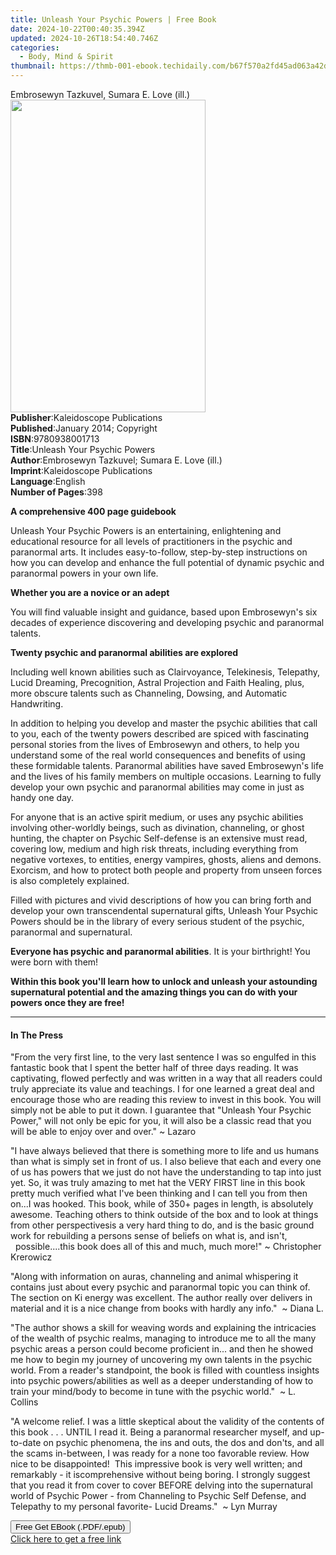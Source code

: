 ```yaml
---
title: Unleash Your Psychic Powers | Free Book
date: 2024-10-22T00:40:35.394Z
updated: 2024-10-26T18:54:40.746Z
categories:
  - Body, Mind & Spirit
thumbnail: https://thmb-001-ebook.techidaily.com/b67f570a2fd45ad063a42dfd7a5da5342bd7d5ccf649282d104688f629643a4d.jpg
---
```

<main id="book-container">
  <div class="flex flex-col">
    <div class="book-brief flex-1 py-6 px-4 sm:p-6 md:py-10 md:px-8">
      <!-- brief-->
      <div class="book-brief-main">
        Embrosewyn Tazkuvel, Sumara E. Love (ill.)
      </div>
    </div>
    <div
      class="book-meta-info flex-1 grid gap-4 col-start-1 col-end-3 row-start-1 sm:mb-6 sm:grid-cols-4 lg:gap-6 lg:col-start-2 lg:row-end-6 lg:row-span-6 lg:mb-0"
    >
      <div
        class="book-meta-info-left place-content-center mt-4 p-4 text-sm leading-6 col-start-2 col-span-2 dark:text-slate-400"
      >
        <img
          class="w-full h-500 object-cover rounded-lg sm:h-255 sm:col-span-2 lg:col-span-full"
          src="https://img-001-ebook.techidaily.com/81833facdcdb151c4e3370eefe0975d6e6655bde19bf14da4604b8514e96f361.jpg"
          alt=""
          width="312"
          height="500"
        />
      </div>
      <div
        class="book-meta-info-right mt-2 col-start-1 row-start-2 col-span-3 self-center"
      >
        <!-- meta data  -->
        <div class="flex flex-col px-4 md:px-8">
          <div class="flex-1">
            <strong>Publisher</strong>:<span class="px-2"
              >Kaleidoscope Publications</span
            >
          </div>
          <div class="flex-1">
            <strong>Published</strong>:<span class="px-2"
              >January 2014; Copyright</span
            >
          </div>
          <div class="flex-1">
            <strong>ISBN</strong>:<span class="px-2">9780938001713</span>
          </div>
          <div class="flex-1">
            <strong>Title</strong>:<span class="px-2"
              >Unleash Your Psychic Powers</span
            >
          </div>
          <div class="flex-1">
            <strong>Author</strong>:<span class="px-2"
              >Embrosewyn Tazkuvel; Sumara E. Love (ill.)</span
            >
          </div>
          <div class="flex-1">
            <strong>Imprint</strong>:<span class="px-2"
              >Kaleidoscope Publications</span
            >
          </div>
          <div class="flex-1">
            <strong>Language</strong>:<span class="px-2">English</span>
          </div>
          <div class="flex-1">
            <strong>Number of Pages</strong>:<span class="px-2">398</span>
          </div>
        </div>
      </div>
    </div>
    <div class="book-description flex-1 py-6 px-4 sm:p-6 md:py-10 md:px-8">
      <div class="book-description-main">
        <div accordion-content="" id="description">
          <p><strong>A comprehensive 400 page guidebook</strong></p>
          <p>
            Unleash Your Psychic Powers&nbsp;is an entertaining, enlightening
            and educational resource for all levels of practitioners in the
            psychic and paranormal arts. It includes easy-to-follow,
            step-by-step instructions on how you can develop and enhance the
            full potential of dynamic psychic and paranormal powers in your own
            life.
          </p>
          <p><strong>Whether you are a novice or an adept</strong></p>
          <p>
            You will find valuable insight and guidance, based upon Embrosewyn's
            six decades of experience discovering and developing psychic and
            paranormal talents.
          </p>
          <p>
            <strong
              >Twenty psychic and paranormal abilities are explored</strong
            >
          </p>
          <p>
            Including well known abilities such as Clairvoyance, Telekinesis,
            Telepathy, Lucid Dreaming, Precognition, Astral Projection and Faith
            Healing, plus, more obscure talents such as Channeling, Dowsing, and
            Automatic Handwriting.
          </p>
          <p>
            In addition to helping you develop and master the psychic abilities
            that call to you, each of the twenty powers described are spiced
            with fascinating personal stories from the lives of Embrosewyn and
            others, to help you understand some of the real world consequences
            and benefits of using these formidable talents. Paranormal abilities
            have saved Embrosewyn's life and the lives of his family members on
            multiple occasions. Learning to fully develop your own psychic and
            paranormal abilities may come in just as handy one day.
          </p>
          <p>
            For anyone that is an active spirit medium, or uses any psychic
            abilities involving other-worldly beings, such as divination,
            channeling, or ghost hunting, the chapter on Psychic Self-defense is
            an extensive must read, covering low, medium and high risk threats,
            including everything from negative vortexes, to entities, energy
            vampires, ghosts, aliens and demons. Exorcism, and how to protect
            both people and property from unseen forces is also completely
            explained.
          </p>
          <p>
            Filled with pictures and vivid descriptions of how you can bring
            forth and develop your own transcendental supernatural
            gifts,&nbsp;Unleash Your Psychic Powers&nbsp;should be in the
            library of every serious student of the psychic, paranormal and
            supernatural.
          </p>
          <p>
            <strong>Everyone has psychic and paranormal abilities</strong>. It
            is your birthright! You were born with them!
          </p>
          <p>
            <strong
              >Within this book you'll learn how to unlock and unleash your
              astounding supernatural potential and the amazing things you can
              do with your powers once they are free!&nbsp;</strong
            >
          </p>
        </div>
        <div class="accordion-fader"></div>
      </div>
    </div>
    <div class="book-excerpts flex-1 py-6 px-4 sm:p-6 md:py-10 md:px-8">
      <!-- excerpts-->
      <div class="book-excerpts-main">
        <hr />
        <h4 class="placeholder placeholder-heading">
          <span>In The Press</span>
        </h4>
        <p></p>
        <p>
          "From the very first line, to the very last sentence I was so engulfed
          in this fantastic book that I spent the better half of three days
          reading. It was captivating, flowed perfectly and was written in a way
          that all readers could truly appreciate its value and teachings. I for
          one learned a great deal and encourage those who are reading this
          review to invest in this book. You will simply not be able to put it
          down. I guarantee that "Unleash Your Psychic Power," will not only be
          epic for you, it will also be a classic read that you will be able to
          enjoy over and over." ~&nbsp;Lazaro
        </p>
        <p>
          "I have always believed that there is something more to life and us
          humans than what is simply set in front of us. I also believe that
          each and every one of us has powers that we just do not have the
          understanding to tap into just yet. So, it was truly amazing to met
          hat the VERY FIRST line in this book pretty much verified what I've
          been thinking and I can tell you from then on...I was hooked. This
          book, while of 350+ pages in length, is absolutely awesome. Teaching
          others to think outside of the box and to look at things from other
          perspectivesis a very hard thing to do, and is the basic ground work
          for rebuilding a persons sense of beliefs on what is, and isn't,&nbsp;
          &nbsp; &nbsp; &nbsp; &nbsp; &nbsp; &nbsp; &nbsp; &nbsp;
          possible....this book does all of this and much, much more!" ~
          Christopher Krerowicz
        </p>
        <p>
          "Along with information on auras, channeling and animal whispering it
          contains just about every psychic and paranormal topic you can think
          of. The section on Ki energy was excellent. The author really over
          delivers in material and it is a nice change from books with hardly
          any info."&nbsp; ~ Diana L.
        </p>
        <p>
          "The author shows a skill for weaving words and explaining the
          intricacies of the wealth of psychic realms, managing to introduce me
          to all the many psychic areas a person could become proficient in...
          and then he showed me how to begin my journey of uncovering my own
          talents in the psychic world. From a reader's standpoint, the book is
          filled with countless insights into psychic powers/abilities as well
          as a deeper understanding of how to train your mind/body to become in
          tune with the psychic world."&nbsp; ~ L. Collins
        </p>
        <p>
          "A welcome relief. I was a little skeptical about the validity of the
          contents of this book . . . UNTIL I read it. Being a paranormal
          researcher myself, and up-to-date on psychic phenomena, the ins and
          outs, the dos and don'ts, and all the scams in-between, I was ready
          for a none too favorable review. How nice to be disappointed!
          &nbsp;This impressive book is very well written; and remarkably - it
          iscomprehensive without being boring. I strongly suggest that you read
          it from cover to cover BEFORE delving into the supernatural world of
          Psychic Power - from Channeling to Psychic Self Defense, and Telepathy
          to my personal favorite- Lucid Dreams."&nbsp; ~ Lyn Murray
        </p>
        <p></p>
      </div>
    </div>
    <div
      class="book-about-author flex-1 py-6 px-4 sm:p-6 md:py-10 md:px-8"
    ></div>
    <div class="book-free-get flex-1 py-6 px-4 sm:p-6 md:py-10 md:px-8">
      <button
        id="btn-free-get"
        class="bg-blue-500 hover:bg-blue-700 text-white font-bold py-2 px-4 rounded"
      >
        Free Get EBook (.PDF/.epub)
      </button>
      <div id="countdown-display" class="px-2 text-lg mt-2"></div>
      <a
        id="free-link"
        class="hidden bg-blue-500 hover:bg-blue-700 text-white font-bold py-2 px-4 rounded"
        href="https://www.ebooks.com/en-us/book/209864452/unleash-your-psychic-powers/embrosewyn-tazkuvel/"
        target="_blank"
        >Click here to get a free link</a
      >
    </div>
    <script>
      let countdownTime = 0;
      let countdownInterval = null;
      document
        .getElementById('btn-free-get')
        .addEventListener('click', startCountdown);
      function startCountdown() {
        countdownTime = new Date().getTime() + 60000 * 3;
        countdownInterval = setInterval(updateCountdown, 1000);
        document.getElementById('btn-free-get').disabled = true;
        document
          .getElementById('btn-free-get')
          .classList.add('bg-gray-500', 'cursor-not-allowed');
      }
      function updateCountdown() {
        let currentTime = new Date().getTime();
        let timeLeft = countdownTime - currentTime;
        let secondsLeft = Math.floor(timeLeft / 1000);
        document.getElementById('countdown-display').innerHTML =
          `Remaining time: ${secondsLeft} seconds.`;
        if (secondsLeft <= 0) {
          clearInterval(countdownInterval);
          document.getElementById('btn-free-get').classList.add('hidden');
          document.getElementById('free-link').classList.remove('hidden');
          document.getElementById('countdown-display').innerHTML = '';
        }
      }
    </script>
  </div>
</main>

<ins class="adsbygoogle"
      style="display:block"
      data-ad-client="ca-pub-7571918770474297"
      data-ad-slot="8358498916"
      data-ad-format="auto"
      data-full-width-responsive="true"></ins>
    